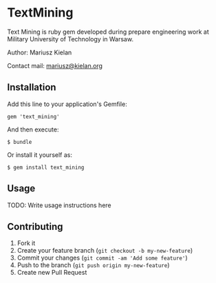 # TextMining

Text Mining is ruby gem developed during prepare engineering work at Military University of Technology in Warsaw.

Author: Mariusz Kielan

Contact mail: mariusz@kielan.org

## Installation

Add this line to your application's Gemfile:

    gem 'text_mining'

And then execute:

    $ bundle

Or install it yourself as:

    $ gem install text_mining

## Usage

TODO: Write usage instructions here

## Contributing

1. Fork it
2. Create your feature branch (`git checkout -b my-new-feature`)
3. Commit your changes (`git commit -am 'Add some feature'`)
4. Push to the branch (`git push origin my-new-feature`)
5. Create new Pull Request
